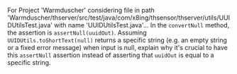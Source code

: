 For Project 'Warmduscher' considering file in path 'Warmduscher/thserver/src/test/java/com/x8ing/thsensor/thserver/utils/UUIDUtilsTest.java' with name 'UUIDUtilsTest.java'... 
In the `convertNull` method, the assertion is `assertNull(uuidOut)`. Assuming `UUIDUtils.toShortText(null)` returns a specific string (e.g. an empty string or a fixed error message) when input is null, explain why it's crucial to have this `assertNull` assertion instead of asserting that `uuidOut` is equal to a specific string.